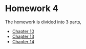 # Homework 4

The homework is divided into 3 parts,

* [Chapter 10](./10.md)
* [Chapter 13](./13.md)
* [Chapter 14](./14.md)

